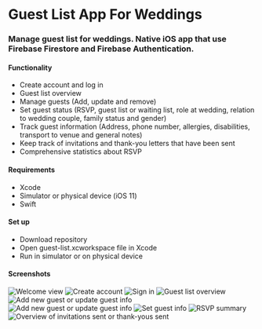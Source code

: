 # Guest List App For Weddings

### Manage guest list for weddings. Native iOS app that use Firebase Firestore and Firebase Authentication.

#### Functionality
- Create account and log in
- Guest list overview
- Manage guests (Add, update and remove)
- Set guest status (RSVP, guest list or waiting list, role at wedding, relation to wedding couple, family status and gender)
- Track guest information (Address, phone number, allergies, disabilities, transport to venue and general notes)
- Keep track of invitations and thank-you letters that have been sent
- Comprehensive statistics about RSVP

#### Requirements
- Xcode
- Simulator or physical device (iOS 11)
- Swift

#### Set up
- Download repository
- Open guest-list.xcworkspace file in Xcode
- Run in simulator or on physical device

#### Screenshots
![Welcome view](https://github.com/MattiasTilertThunqvist/guest-list/blob/master/Screenshots/1.png)
![Create account](https://github.com/MattiasTilertThunqvist/guest-list/blob/master/Screenshots/2.png)
![Sign in](https://github.com/MattiasTilertThunqvist/guest-list/blob/master/Screenshots/3.png)
![Guest list overview](https://github.com/MattiasTilertThunqvist/guest-list/blob/master/Screenshots/4.png)
![Add new guest or update guest info](https://github.com/MattiasTilertThunqvist/guest-list/blob/master/Screenshots/5.png)
![Add new guest or update guest info](https://github.com/MattiasTilertThunqvist/guest-list/blob/master/Screenshots/6.png)
![Set guest info](https://github.com/MattiasTilertThunqvist/guest-list/blob/master/Screenshots/7.png)
![RSVP summary](https://github.com/MattiasTilertThunqvist/guest-list/blob/master/Screenshots/8.png)
![Overview of invitations sent or thank-yous sent](https://github.com/MattiasTilertThunqvist/guest-list/blob/master/Screenshots/9.png)
